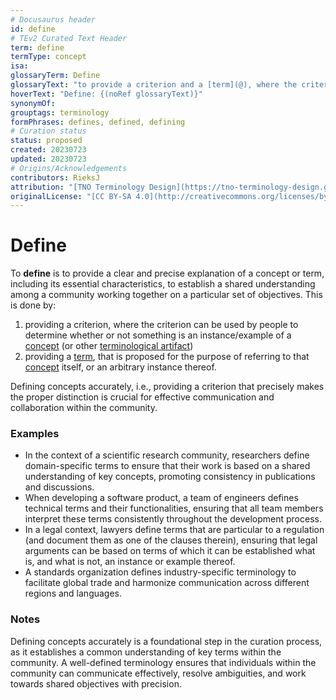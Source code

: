 ```yaml
---
# Docusaurus header
id: define
# TEv2 Curated Text Header
term: define
termType: concept
isa:
glossaryTerm: Define
glossaryText: "to provide a criterion and a [term](@), where the criterion can be used by people to determine whether or not something is an instance/example of a [concept](@) (or other [terminological artifact](@)), and the [term](@) is used to refer to that [concept](@), or an arbitrary instance thereof."
hoverText: "Define: {(noRef glossaryText)}"
synonymOf:
grouptags: terminology
formPhrases: defines, defined, defining
# Curation status
status: proposed
created: 20230723
updated: 20230723
# Origins/Acknowledgements
contributors: RieksJ
attribution: "[TNO Terminology Design](https://tno-terminology-design.github.io/tev2-specifications/docs)"
originalLicense: "[CC BY-SA 4.0](http://creativecommons.org/licenses/by-sa/4.0/?ref=chooser-v1)"
---
```


# Define

To **define** is to provide a clear and precise explanation of a concept or term, including its essential characteristics, to establish a shared understanding among a community working together on a particular set of objectives. This is done by:
1. providing a criterion, where the criterion can be used by people to determine whether or not something is an instance/example of a [concept](@) (or other [terminological artifact](@))
2. providing a [term](@), that is proposed for the purpose of referring to that [concept](@) itself, or an arbitrary instance thereof.

 Defining concepts accurately, i.e., providing a criterion that precisely makes the proper distinction  is crucial for effective communication and collaboration within the community.

### Examples

- In the context of a scientific research community, researchers define domain-specific terms to ensure that their work is based on a shared understanding of key concepts, promoting consistency in publications and discussions.
- When developing a software product, a team of engineers defines technical terms and their functionalities, ensuring that all team members interpret these terms consistently throughout the development process.
- In a legal context, lawyers define terms that are particular to a regulation (and document them as one of the clauses therein), ensuring that legal arguments can be based on terms of which it can be established what is, and what is not, an instance or example thereof.
- A standards organization defines industry-specific terminology to facilitate global trade and harmonize communication across different regions and languages.

### Notes

Defining concepts accurately is a foundational step in the curation process, as it establishes a common understanding of key terms within the community. A well-defined terminology ensures that individuals within the community can communicate effectively, resolve ambiguities, and work towards shared objectives with precision.
